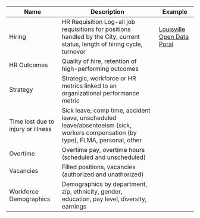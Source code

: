 | Name | Description | Example |
| --- | --- | --- |
| Hiring | HR Requisition Log-all job requisitions for positions handled by the City, current status, length of hiring cycle, turnover | [Louisville Open Data Poral](http://portal.louisvilleky.gov/service/data/25/#content) |
| HR Outcomes | Quality of hire, retention of high-performing outcomes | |
| Strategy | Strategic, workforce or HR metrics linked to an organizational performance metric | |
| Time lost due to injury or illness | Sick leave, comp time, accident leave, unscheduled leave/absenteeism (sick, workers compensation (by type), FLMA, personal, other | |
| Overtime | Overtime pay, overtime hours (scheduled and unscheduled) | |
| Vacancies | Filled positions, vacancies (authorized and unathorized) | |
| Workforce Demographics | Demographics by department, zip, ethnicity, gender, education, pay level, diversity, earnings |

